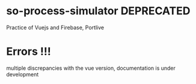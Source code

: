 # so-process-simulator DEPRECATED
Practice of Vuejs and Firebase, Portlive
# Errors !!!
multiple discrepancies with the vue version, documentation is under development

